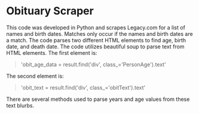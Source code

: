 # Obituary Scraper

This code was developed in Python and scrapes Legacy.com for a list of names and birth dates. Matches only occur if the names and birth dates are a match. The code parses two different HTML elements to find age, birth date, and death date. The code utilizes beautiful soup to parse text from HTML elements. The first element is:

> 'obit_age_data = result.find('div', class_='PersonAge').text'

The second element is:

> 'obit_text = result.find('div', class_='obitText').text'

There are several methods used to parse years and age values from these text blurbs.
